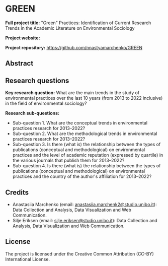 # GREEN

**Full project title:** "Green" Practices: Identification of Current Research Trends in the Academic Literature on Environmental Sociology

**Project website:** 

**Project repository:** https://github.com/nnastyamarchenko/GREEN

## Abstract


## Research questions

**Key research question:** What are the main trends in the study of environmental practices over the last 10 years (from 2013 to 2022 inclusive) in the field of environmental sociology?

**Research sub-questions:**
- Sub-question 1. What are the conceptual trends in environmental practices research for 2013–2022?
- Sub-question 2. What are the methodological trends in environmental practices research for 2013–2022?
- Sub-question 3. Is there (what is) the relationship between the types of publications (conceptual and methodological) on environmental practices and the level of academic reputation (expressed by quartile) in the various journals that publish them for 2013–2022?
- Sub-question 4. Is there (what is) the relationship between the types of publications (conceptual and methodological) on environmental practices and the country of the author's affiliation for 2013–2022?

## Credits

* Anastasiia Marchenko (email: anastasiia.marchenk2@studio.unibo.it): Data Collection and Analysis, Data Visualization and Web Communication.
* Silje Eriksen (email: silje.eriksen@studio.unibo.it): Data Collection and Analysis, Data Visualization and Web Communication.

## License
The project is licensed under the Creative Common Attribution (CC-BY) International License.

